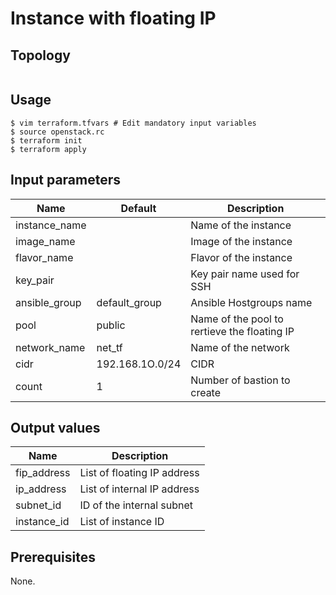 # Instance with floating IP

## Topology
```
```

## Usage
```
$ vim terraform.tfvars # Edit mandatory input variables
$ source openstack.rc
$ terraform init
$ terraform apply
```
## Input parameters
| Name          | Default         | Description                                  |
|---------------|-----------------|----------------------------------------------|
| instance_name |                 | Name of the instance                         |
| image_name    |                 | Image of the instance                        |
| flavor_name   |                 | Flavor of the instance                       |
| key_pair      |                 | Key pair name used for SSH                   |
| ansible_group | default_group   | Ansible Hostgroups name                      |
| pool          | public          | Name of the pool to rertieve the floating IP |
| network_name  | net_tf          | Name of the network                          |
| cidr          | 192.168.1O.0/24 | CIDR                                         |
| count         | 1               | Number of bastion to create                  |

## Output values
| Name          | Description                                  |
|---------------|----------------------------------------------|
| fip_address   | List of floating IP address                  |
| ip_address    | List of internal IP address                  |
| subnet_id     | ID of the internal subnet                    |
| instance_id   | List of instance ID                          |

## Prerequisites
None.
